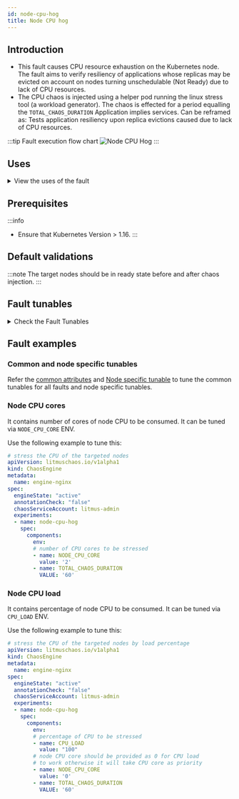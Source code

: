```yaml
---
id: node-cpu-hog
title: Node CPU hog
---
```


## Introduction
- This fault causes CPU resource exhaustion on the Kubernetes node. The fault aims to verify resiliency of applications whose replicas may be evicted on account on nodes turning unschedulable (Not Ready) due to lack of CPU resources.
- The CPU chaos is injected using a helper pod running the linux stress tool (a workload generator). The chaos is effected for a period equalling the `TOTAL_CHAOS_DURATION`
Application implies services. Can be reframed as: Tests application resiliency upon replica evictions caused due to lack of CPU resources.

:::tip Fault execution flow chart 
![Node CPU Hog](./static/images/node-stress.png)
:::

## Uses
<details>
<summary>View the uses of the fault</summary>
<div>
Coming soon.
</div>
</details>

## Prerequisites
:::info
- Ensure that Kubernetes Version > 1.16.
:::

## Default validations
:::note
The target nodes should be in ready state before and after chaos injection.
:::

## Fault tunables
<details>
    <summary>Check the Fault Tunables</summary>
    <h2>Mandatory Fields</h2>
    <table>
      <tr>
        <th> Variables </th>
        <th> Description </th>
        <th> Notes </th>
      </tr>
      <tr>
        <td> TARGET_NODES </td>
        <td> Comma separated list of nodes, subjected to node CPU hog chaos</td>
        <td> </td>
      </tr>
      <tr>
        <td> NODE_LABEL </td>
        <td> It contains node label, which will be used to filter the target nodes if TARGET_NODES ENV is not set </td>
        <td>It is mutually exclusive with the TARGET_NODES ENV. If both are provided then it will use the TARGET_NODES</td>
      </tr>
    </table>
    <h2>Optional Fields</h2>
    <table>
      <tr>
        <th> Variables </th>
        <th> Description </th>
        <th> Notes </th>
      </tr>
      <tr>
        <td> TOTAL_CHAOS_DURATION </td>
        <td> The time duration for chaos insertion (seconds) </td>
        <td> Defaults to 60 </td>
      </tr>
      <tr>
        <td> LIB </td>
        <td> The chaos lib used to inject the chaos </td>
        <td> Defaults to <code>litmus</code> </td>
      </tr>
      <tr>
        <td> LIB_IMAGE </td>
        <td> Image used to run the stress command </td>
        <td> Defaults to <code>litmuschaos/go-runner:latest</code> </td>
      </tr>
      <tr>
        <td> RAMP_TIME </td>
        <td> Period to wait before & after injection of chaos in sec </td>
        <td> Eg. 30 </td>
        <td> </td>
      </tr>
      <tr>
        <td> NODE_CPU_CORE </td>
        <td> Number of cores of node CPU to be consumed </td>
        <td> Defaults to <code>2</code> </td>
      </tr>  
        <tr>
            <td> NODES_AFFECTED_PERC </td>
            <td> The Percentage of total nodes to target </td>
            <td> Defaults to 0 (corresponds to 1 node), provide numeric value only </td>
        </tr> 
        <tr>
            <td> SEQUENCE </td>
            <td> It defines sequence of chaos execution for multiple target pods </td>
            <td> Default value: parallel. Supported: serial, parallel </td>
        </tr>
    </table>
</details>

## Fault examples

### Common and node specific tunables
Refer the [common attributes](../../common-tunables-for-all-faults) and [Node specific tunable](./common-tunables-for-node-faults) to tune the common tunables for all faults and node specific tunables.

### Node CPU cores
It contains number of cores of node CPU to be consumed. It can be tuned via `NODE_CPU_CORE` ENV.

Use the following example to tune this:

[embedmd]:# (./static/manifests/node-cpu-hog/node-cpu-core.yaml yaml)
```yaml
# stress the CPU of the targeted nodes
apiVersion: litmuschaos.io/v1alpha1
kind: ChaosEngine
metadata:
  name: engine-nginx
spec:
  engineState: "active"
  annotationCheck: "false"
  chaosServiceAccount: litmus-admin
  experiments:
  - name: node-cpu-hog
    spec:
      components:
        env:
        # number of CPU cores to be stressed
        - name: NODE_CPU_CORE
          value: '2'
        - name: TOTAL_CHAOS_DURATION
          VALUE: '60'
```

### Node CPU load

It contains percentage of node CPU to be consumed. It can be tuned via `CPU_LOAD` ENV.

Use the following example to tune this:

[embedmd]:# (./static/manifests/node-cpu-hog/node-cpu-load.yaml yaml)
```yaml
# stress the CPU of the targeted nodes by load percentage
apiVersion: litmuschaos.io/v1alpha1
kind: ChaosEngine
metadata:
  name: engine-nginx
spec:
  engineState: "active"
  annotationCheck: "false"
  chaosServiceAccount: litmus-admin
  experiments:
  - name: node-cpu-hog
    spec:
      components:
        env:
        # percentage of CPU to be stressed
        - name: CPU_LOAD
          value: "100"
        # node CPU core should be provided as 0 for CPU load
        # to work otherwise it will take CPU core as priority
        - name: NODE_CPU_CORE
          value: '0'
        - name: TOTAL_CHAOS_DURATION
          VALUE: '60'
```
